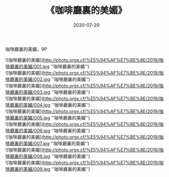 ﻿---
layout: post
title: 《咖啡廳裏的美媚》
date: 2020-07-29
img: http://photo.orgx.cf/%E5%94%AF%E7%BE%8E/2019/咖啡廳裏的美媚/000.jpg
tags: [美女,清纯,唯美]
---

咖啡廳裏的美媚，9P

![咖啡廳裏的美媚](http://photo.orgx.cf/%E5%94%AF%E7%BE%8E/2019/咖啡廳裏的美媚/001.jpg ''咖啡廳裏的美媚'')<br>
![咖啡廳裏的美媚](http://photo.orgx.cf/%E5%94%AF%E7%BE%8E/2019/咖啡廳裏的美媚/002.jpg ''咖啡廳裏的美媚'')<br>
![咖啡廳裏的美媚](http://photo.orgx.cf/%E5%94%AF%E7%BE%8E/2019/咖啡廳裏的美媚/003.jpg ''咖啡廳裏的美媚'')<br>
![咖啡廳裏的美媚](http://photo.orgx.cf/%E5%94%AF%E7%BE%8E/2019/咖啡廳裏的美媚/004.jpg ''咖啡廳裏的美媚'')<br>
![咖啡廳裏的美媚](http://photo.orgx.cf/%E5%94%AF%E7%BE%8E/2019/咖啡廳裏的美媚/005.jpg ''咖啡廳裏的美媚'')<br>
![咖啡廳裏的美媚](http://photo.orgx.cf/%E5%94%AF%E7%BE%8E/2019/咖啡廳裏的美媚/006.jpg ''咖啡廳裏的美媚'')<br>
![咖啡廳裏的美媚](http://photo.orgx.cf/%E5%94%AF%E7%BE%8E/2019/咖啡廳裏的美媚/007.jpg ''咖啡廳裏的美媚'')<br>
![咖啡廳裏的美媚](http://photo.orgx.cf/%E5%94%AF%E7%BE%8E/2019/咖啡廳裏的美媚/008.jpg ''咖啡廳裏的美媚'')<br>
![咖啡廳裏的美媚](http://photo.orgx.cf/%E5%94%AF%E7%BE%8E/2019/咖啡廳裏的美媚/009.jpg ''咖啡廳裏的美媚'')<br>
